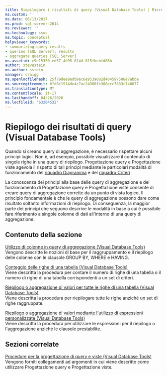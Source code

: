 ```yaml
---
title: Riepilogare i risultati di query (Visual Database Tools) | Microsoft Docs
ms.custom: ''
ms.date: 06/13/2017
ms.prod: sql-server-2014
ms.reviewer: ''
ms.technology: ssms
ms.topic: conceptual
helpviewer_keywords:
- summarizing query results
- queries [SQL Server], results
- aggregate queries [SQL Server]
ms.assetid: c9e15350-ed57-4d95-814d-815fbebfd86b
author: stevestein
ms.author: sstein
manager: craigg
ms.openlocfilehash: 25f79dee9adb9ac6e953a802d404597508e7abba
ms.sourcegitcommit: 6fd8c1914de4c7ac24900fe388ecc7883c740077
ms.translationtype: MT
ms.contentlocale: it-IT
ms.lasthandoff: 04/26/2020
ms.locfileid: "63204532"
---
```

# <a name="summarize-query-results-visual-database-tools"></a>Riepilogo dei risultati di query (Visual Database Tools)
  Quando si creano query di aggregazione, è necessario rispettare alcuni principi logici. Non è, ad esempio, possibile visualizzare il contenuto di singole righe in una query di riepilogo. Progettazione query e Progettazione viste agevola il rispetto di tali principi mediante le particolari modalità di funzionamento del [riquadro Diagramma](visual-database-tools.md) e del [riquadro Criteri](criteria-pane-visual-database-tools.md) .  
  
 La conoscenza dei principi alla base delle query di aggregazione e del funzionamento di Progettazione query e Progettazione viste consente di creare query di aggregazione corrette da un punto di vista logico. Il principio fondamentale è che le query di aggregazione possono dare come risultato soltanto informazioni di riepilogo. Di conseguenza, la maggior parte dei principi che seguono descrive le modalità in base a cui è possibile fare riferimento a singole colonne di dati all'interno di una query di aggregazione.  
  
## <a name="in-this-section"></a>Contenuto della sezione  
 [Utilizzo di colonne in query di aggregazione &#40;Visual Database Tools&#41;](work-with-columns-in-aggregate-queries-visual-database-tools.md)  
 Vengono descritte le nozioni di base per il raggruppamento e il riepilogo delle colonne con le clausole GROUP BY, WHERE e HAVING.  
  
 [Conteggio delle righe di una tabella &#40;Visual Database Tools&#41;](count-rows-in-a-table-visual-database-tools.md)  
 Viene descritta la procedura per contare il numero di righe di una tabella o il numero di righe di una tabella corrispondenti a un set di criteri.  
  
 [Riepilogo o aggregazione di valori per tutte le righe di una tabella &#40;Visual Database Tools&#41;](summarize-or-aggregate-values-for-all-rows-in-a-table-visual-database-tools.md)  
 Viene descritta la procedura per riepilogare tutte le righe anziché un set di righe raggruppate.  
  
 [Riepilogo o aggregazione di valori mediante l'utilizzo di espressioni personalizzate &#40;Visual Database Tools&#41;](summarize-or-aggregate-values-using-custom-expressions-visual-database-tools.md)  
 Viene descritta la procedura per utilizzare le espressioni per il riepilogo o l'aggregazione anziché le clausole prestabilite.  
  
## <a name="related-sections"></a>Sezioni correlate  
 [Procedure per la progettazione di query e viste &#40;Visual Database Tools&#41;](design-queries-and-views-how-to-topics-visual-database-tools.md)  
 Vengono forniti collegamenti ad argomenti in cui viene descritto come utilizzare Progettazione query e Progettazione viste.  
  
  
